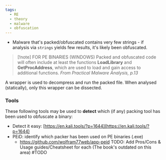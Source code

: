 ```yaml
---
tags:
  - RE
  - theory
  - malware
  - obfuscation
---
```

- Malware that's packed/obfuscated contains very few strings - if analysis via `strings` yields few results, it's likely been obfuscated.

>[!note] FOR PE BINARIES (WINDOWS)
> Packed and obfuscated code will often include at least the functions **LoadLibrary** and
**GetProcAddress**, which are used to load and gain access to additional functions.
> *From Practical Malware Analysis, p.13*

A wrapper is used to decompress and run the packed file. When analysed (statically), only this wrapper can be dissected.


### Tools

These following tools may be used to **detect** which (if any) packing tool has been used to obfuscate a binary:
- Detect it easy: [https://en.kali.tools/?p=1644](https://en.kali.tools/?p=1644)
- PEiD: identify which packer has been used on PE binaries (.exe)
	- https://github.com/wolfram77web/app-peid
TODO: Add Pros/Cons & Usage guides/Cheatsheet for each (The book's outdated on this area)
#TODO


